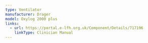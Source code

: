 ```yaml
---
type: Ventilator
manufacturer: Drager
model: Oxylog 2000 plus
links:
  - url: https://portal.e-lfh.org.uk/Component/Details/717196
    linkType: Clinician Manual
---
```

